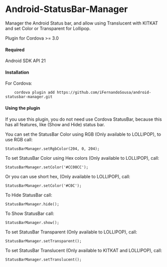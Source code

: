 <!---
 license: Licensed to the Apache Software Foundation (ASF) under one
         or more contributor license agreements.  See the NOTICE file
         distributed with this work for additional information
         regarding copyright ownership.  The ASF licenses this file
         to you under the Apache License, Version 2.0 (the
         "License"); you may not use this file except in compliance
         with the License.  You may obtain a copy of the License at

           http://www.apache.org/licenses/LICENSE-2.0

         Unless required by applicable law or agreed to in writing,
         software distributed under the License is distributed on an
         "AS IS" BASIS, WITHOUT WARRANTIES OR CONDITIONS OF ANY
         KIND, either express or implied.  See the License for the
         specific language governing permissions and limitations
         under the License.
-->

Android-StatusBar-Manager
============================

Manager the Android Status bar, and allow using Translucent with KITKAT and set Color or Transparent for Lollipop.

Plugin for Cordova >= 3.0
#### Required
Android SDK API 21

#### Installation

For Cordova:

        cordova plugin add https://github.com/iFernandoSousa/android-statusbar-manager.git

#### Using the plugin
If you use this plugin, you do not need use Cordova StatusBar, because this has all features, like (Show and Hide) status bar.

You can set the StatusBar Color using RGB (Only available to LOLLIPOP), to use RGB call:

    StatusBarManager.setRgbColor(204, 0, 204);

To set StatusBar Color using Hex colors (Only available to LOLLIPOP), call:

    StatusBarManager.setColor('#CC00CC');
	

Or you can use short hex, (Only available to LOLLIPOP), call:

    StatusBarManager.setColor('#C0C');

To Hide StatusBar call:

    StatusBarManager.hide();
    
To Show StatusBar call:

    StatusBarManager.show();
    
To set StatusBar Transparent (Only available to LOLLIPOP), call:

    StatusBarManager.setTransparent();

To set StatusBar Translucent (Only available to KITKAT and LOLLIPOP), call:

    StatusBarManager.setTranslucent();
